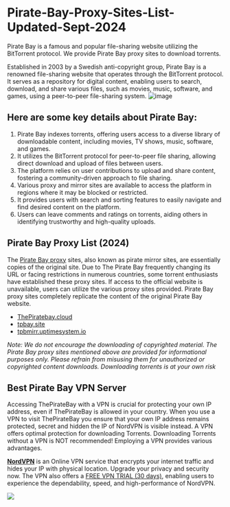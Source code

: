 # Pirate-Bay-Proxy-Sites-List-Updated-Sept-2024
Pirate Bay is a famous and popular file-sharing website utilizing the BitTorrent protocol. We provide Pirate Bay proxy sites to download torrents.

Established in 2003 by a Swedish anti-copyright group, Pirate Bay is a renowned file-sharing website that operates through the BitTorrent protocol. It serves as a repository for digital content, enabling users to search, download, and share various files, such as movies, music, software, and games, using a peer-to-peer file-sharing system.
![image](https://www.vpnnederland.nl/wp-content/uploads/2024/07/Banner-the-pirate-bay-762x429-1.jpg)


## Here are some key details about Pirate Bay:

1. Pirate Bay indexes torrents, offering users access to a diverse library of downloadable content, including movies, TV shows, music, software, and games.
2. It utilizes the BitTorrent protocol for peer-to-peer file sharing, allowing direct download and upload of files between users.
3. The platform relies on user contributions to upload and share content, fostering a community-driven approach to file sharing.
4. Various proxy and mirror sites are available to access the platform in regions where it may be blocked or restricted.
5. It provides users with search and sorting features to easily navigate and find desired content on the platform.
6. Users can leave comments and ratings on torrents, aiding others in identifying trustworthy and high-quality uploads.

## Pirate Bay Proxy List (2024)

The [Pirate Bay proxy](https://tpbay.site) sites, also known as pirate mirror sites, are essentially copies of the original site. Due to The Pirate Bay frequently changing its URL or facing restrictions in numerous countries, some torrent enthusiasts have established these proxy sites. If access to the official website is unavailable, users can utilize the various proxy sites provided. Pirate Bay proxy sites completely replicate the content of the original Pirate Bay website.

- [ThePiratebay.cloud](https://thepiratebay.cloud)
- [tpbay.site](https://Tpbay.site)
- [tpbmirr.uptimesystem.io](https://tpbmirr.uptimesystem.io/)

*Note: We do not encourage the downloading of copyrighted material. The Pirate Bay proxy sites mentioned above are provided for informational purposes only. Please refrain from misusing them for unauthorized or copyrighted content downloads. Downloading torrents is at your own risk*

## Best Pirate Bay VPN Server

Accessing ThePirateBay with a VPN is crucial for protecting your own IP address, even if ThePirateBay is allowed in your country. When you use a VPN to visit ThePirateBay you ensure that your own IP address remains protected, secret and hidden the IP of NordVPN is visible instead. A VPN offers optimal protection for downloading Torrents. Downloading Torrents without a VPN is NOT recommended! Employing a VPN provides various advantages. 

[**NordVPN**](https://sites.psu.edu/idtphs/files/2022/08/GlobalProtect_1240-1.png) is an Online VPN service that encrypts your internet traffic and hides your IP with physical location. Upgrade your privacy and security now. The VPN also offers a [FREE VPN TRIAL (30 days)](https://tpbay.site/redirect.php), enabling users to experience the dependability, speed, and high-performance of NordVPN.


[![](https://media.cybernews.com/images/featured-big/2022/11/vpn-for-pirate-bay-featured-img.jpg)](https://tpbay.site/redirect.php)


